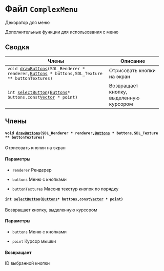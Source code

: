 # Файл `ComplexMenu` 

Декоратор для меню

Дополнительные функции для использования с меню

## Сводка

 Члены                          | Описание                                    
--------------------------------|---------------------------------------------
`void `[`drawButtons`](#group__ComplexMenu_1gacada2cc96de222491074a2f6cc8e74c8)`(SDL_Renderer * renderer,`[`Buttons`](api/Menu.md#structButtons)` * buttons,SDL_Texture ** buttonTextures)`            | Отрисовать кнопки на экран
`int `[`selectButton`](#group__ComplexMenu_1ga22cfec42c60f159eeb214a6aa2537459)`(`[`Buttons`](api/Menu.md#structButtons)` * buttons,const `[`Vector`](api/Rect.md#structVector)` * point)`            | Возвращает кнопку, выделенную курсором

## Члены  

#### `void `[`drawButtons`](#group__ComplexMenu_1gacada2cc96de222491074a2f6cc8e74c8)`(SDL_Renderer * renderer,`[`Buttons`](api/Menu.md#structButtons)` * buttons,SDL_Texture ** buttonTextures)` 

Отрисовать кнопки на экран

#### Параметры
* `renderer` Рендерер 

* `buttons` Меню с кнопками 

* `buttonTextures` Массив текстур кнопок по порядку

#### `int `[`selectButton`](#group__ComplexMenu_1ga22cfec42c60f159eeb214a6aa2537459)`(`[`Buttons`](api/Menu.md#structButtons)` * buttons,const `[`Vector`](api/Rect.md#structVector)` * point)` 

Возвращает кнопку, выделенную курсором

#### Параметры
* `buttons` Меню с кнопками 

* `point` Курсор мышки 

#### Возвращает
ID выбранной кнопки

